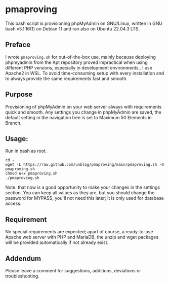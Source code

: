 # pmaproving

This bash script is provisioning phpMyAdmin on GNU/Linux, written in GNU bash v5.1.16(1) on Debian 11 and ran also on Ubuntu 22.04.3 LTS.

## Preface

I wrote `pmaproving.sh` for out-of-the-box use, mainly because deploying phpmyadmin from the Apt repository proved impractical when using different PHP versions, especially in development environments.. I use Apache2 in WSL. To avoid time-consuming setup with every installation and to always provide the same requirements fast and smooth.

## Purpose

Provisioning of phpMyAdmin on your web server always with requirements quick and smooth. Any settings you change in phpMyAdmin are saved, the default setting in the navigation tree is set to Maximum 50 Elements in Branch.

## Usage:

Run in bash as root.

```
cd ~
wget -L https://raw.github.com/unblog/pmaproving/main/pmaproving.sh -O pmaproving.sh
chmod u+x pmaproving.sh
./pmaproving.sh
```
Note. that now is a good opportunity to make your changes in the settings section. You can keep all values ​​as they are, but you should change the password for MYPASS, you'll not need this later; it is only used for database access.

## Requirement

No special requirements are expected; apart of course, a ready-to-use Apache web server with PHP and MariaDB, the unzip and wget packages will be provided automatically if not already exist.

## Addendum

Please leave a comment for suggestions, additions, deviations or troubleshooting.